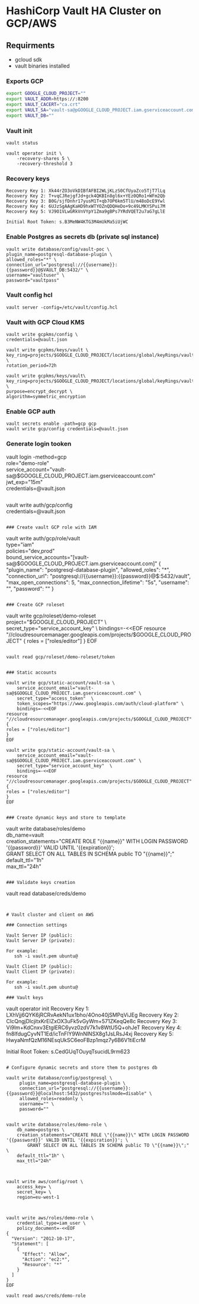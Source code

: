 # HashiCorp Vault HA Cluster on GCP/AWS

## Requirments

- gcloud sdk
- vault binaries installed

### Exports GCP

```sh
export GOOGLE_CLOUD_PROJECT=""
export VAULT_ADDR=https://:8200
export VAULT_CACERT="ca.crt"
export VAULT_SA="vault-sa@pGOOGLE_CLOUD_PROJECT.iam.gserviceaccount.com"
export VAULT_DB=""
```

### Vault init

```
vault status
```

```
vault operator init \
    -recovery-shares 5 \
    -recovery-threshold 3
```

### Recovery keys

```
Recovery Key 1: Xk44rZO3oVkDIBfAFBI2WLjKLzS0CfUyaZco5TjT7lLq
Recovery Key 2: T+vqCJRejgfJd+gck4QKBIn8gl6x+YEz0QRo1+WFm2Qb
Recovery Key 3: B0G/sjfDnhr17yusM1T+qb7OP6km5TlU/m48oDcE9Ywl
Recovery Key 4: 6UJzSgAAgKaHD9hxWTYOZnQDQHeDo+9c49LMKYSPui7M
Recovery Key 5: VJ9O1VLwGRkVnVYpY1Zma9gBPs7YRdVQET2u7aG7gLlE

Initial Root Token: s.B3MeNW4KTG3M4mUkMa5iUjWC
```

### Enable Postgres as secrets db (private sql instance)

```
vault write database/config/vault-poc \
plugin_name=postgresql-database-plugin \
allowed_roles="*" \
connection_url="postgresql://{{username}}:{{password}}@$VAULT_DB:5432/" \
username="vaultuser" \
password="vaultpass"
```

### Vault config hcl

```
vault server -config=/etc/vault/config.hcl
```

### Vault with GCP Cloud KMS

```
vault write gcpkms/config \
credentials=@vault.json

vault write gcpkms/keys/vault \
key_ring=projects/$GOOGLE_CLOUD_PROJECT/locations/global/keyRings/vault \
rotation_period=72h
```

```
vault write gcpkms/keys/vault\
key_ring=projects/$GOOGLE_CLOUD_PROJECT/locations/global/keyRings/vault \
purpose=encrypt_decrypt \
algorithm=symmetric_encryption
```
  
### Enable GCP auth

```
vault secrets enable -path=gcp gcp
vault write gcp/config credentials=@vault.json
```

### Generate login tooken

vault login -method=gcp \
role="demo-role" \
service_account="vault-sa@$GOOGLE_CLOUD_PROJECT.iam.gserviceaccount.com" \
jwt_exp="15m" \
credentials=@vault.json

```

 ```

vault write auth/gcp/config \
credentials=@vault.json

```

### Create vault GCP role with IAM

```

vault write auth/gcp/role/vault \
type="iam" \
policies="dev,prod" \
bound_service_accounts="[vault-sa@$GOOGLE_CLOUD_PROJECT.iam.gserviceaccount.com]"
{
"plugin_name": "postgresql-database-plugin",
"allowed_roles": "*",
"connection_url": "postgresql://{{username}}:{{password}}@$:5432/vault",
"max_open_connections": 5,
"max_connection_lifetime": "5s",
"username": "",
"password": ""
}

```

### Create GCP roleset

 ```

vault write gcp/roleset/demo-roleset \
project="$GOOGLE_CLOUD_PROJECT" \
secret_type="service_account_key" \
bindings=-<<EOF
resource "//cloudresourcemanager.googleapis.com/projects/$GOOGLE_CLOUD_PROJECT" {
roles = ["roles/editor"]
}
EOF

```

vault read gcp/roleset/demo-roleset/token


### Static accounts

vault write gcp/static-account/vault-sa \
    service_account_email="vault-sa@$GOOGLE_CLOUD_PROJECT.iam.gserviceaccount.com" \
    secret_type="access_token"  \
    token_scopes="https://www.googleapis.com/auth/cloud-platform" \
    bindings=-<<EOF
resource "//cloudresourcemanager.googleapis.com/projects/$GOOGLE_CLOUD_PROJECT" {
roles = ["roles/editor"]
}
EOF

vault write gcp/static-account/vault-sa \
    service_account_email="vault-sa@$GOOGLE_CLOUD_PROJECT.iam.gserviceaccount.com" \
    secret_type="service_account_key"  \
    bindings=-<<EOF
resource "//cloudresourcemanager.googleapis.com/projects/$GOOGLE_CLOUD_PROJECT" {
roles = ["roles/editor"]
}
EOF


### Create dynamic keys and store to template

```

vault write database/roles/demo \
db_name=vault \
creation_statements="CREATE ROLE \"{{name}}\" WITH LOGIN PASSWORD '{{password}}' VALID UNTIL '{{expiration}}'; \
GRANT SELECT ON ALL TABLES IN SCHEMA public TO \"{{name}}\";" \
default_ttl="1h" \
max_ttl="24h"

```
  
### Validate keys creation

```

vault read database/creds/demo

```


# Vault cluster and client on AWS

### Connection settings

Vault Server IP (public):  
Vault Server IP (private): 

For example:
   ssh -i vault.pem ubuntu@

Vault Client IP (public):  
Vault Client IP (private): 

For example:
   ssh -i vault.pem ubuntu@

### Vault keys 
```

vault operator init
Recovery Key 1: LXhVjj6QYK6jRCRvAekN1ux1bho/4Ono40jSMPqViJEg
Recovery Key 2: CIcQngjDlcjitxKrElZxOX3uFk5vGyWm+571ZKeqQe8c
Recovery Key 3: Vi9lm+KdCnxv3EtglERC6yvz0zdV7k1v8WtU5Q+ohJeT
Recovery Key 4: fn8IfdugCyvNT1Ed/icTnFlY9WnNlNSX8g1JsLRsJ4xj
Recovery Key 5: HwyaNmfQzM16NEsqUkSC6eoFBzp1mqz7y6B6V1tiEcrM

Initial Root Token: s.CedGUqTOuyqTsucidL9rm623

```

# Configure dynamic secrets and store them to postgres db 

vault write database/config/postgresql \
     plugin_name=postgresql-database-plugin \
     connection_url="postgresql://{{username}}:{{password}}@localhost:5432/postgres?sslmode=disable" \
     allowed_roles=readonly \
     username="" \
     password=""


vault write database/roles/demo-role \
    db_name=postgres \
    creation_statements="CREATE ROLE \"{{name}}\" WITH LOGIN PASSWORD '{{password}}' VALID UNTIL '{{expiration}}'; \
        GRANT SELECT ON ALL TABLES IN SCHEMA public TO \"{{name}}\";" \
    default_ttl="1h" \
    max_ttl="24h"



vault write aws/config/root \
    access_key= \
    secret_key= \
    region=eu-west-1



vault write aws/roles/demo-role \
    credential_type=iam_user \
    policy_document=-<<EOF
{
  "Version": "2012-10-17",
  "Statement": [
    {
      "Effect": "Allow",
      "Action": "ec2:*",
      "Resource": "*"
    }
  ]
}
EOF

vault read aws/creds/demo-role
